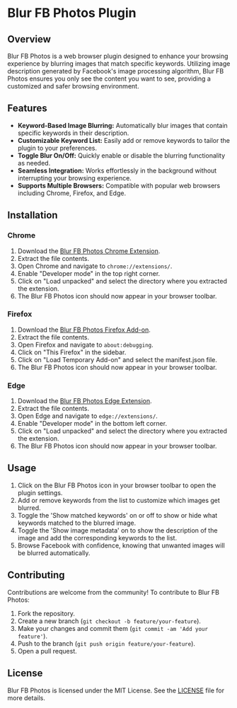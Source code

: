# Blur FB Photos Plugin

## Overview

Blur FB Photos is a web browser plugin designed to enhance your browsing experience by blurring images that match specific keywords. Utilizing image description generated by Facebook's image processing algorithm, Blur FB Photos ensures you only see the content you want to see, providing a customized and safer browsing environment.

## Features

- **Keyword-Based Image Blurring:** Automatically blur images that contain specific keywords in their description.
- **Customizable Keyword List:** Easily add or remove keywords to tailor the plugin to your preferences.
- **Toggle Blur On/Off:** Quickly enable or disable the blurring functionality as needed.
- **Seamless Integration:** Works effortlessly in the background without interrupting your browsing experience.
- **Supports Multiple Browsers:** Compatible with popular web browsers including Chrome, Firefox, and Edge.

## Installation

### Chrome

1. Download the [Blur FB Photos Chrome Extension](https://github.com/shyrwinsia/blur-fb-photos/archive/refs/heads/master.zip).
2. Extract the file contents.
3. Open Chrome and navigate to `chrome://extensions/`.
4. Enable "Developer mode" in the top right corner.
5. Click on "Load unpacked" and select the directory where you extracted the extension.
6. The Blur FB Photos icon should now appear in your browser toolbar.

### Firefox

1. Download the [Blur FB Photos Firefox Add-on](https://github.com/shyrwinsia/blur-fb-photos/archive/refs/heads/master.zip).
2. Extract the file contents.
3. Open Firefox and navigate to `about:debugging`.
4. Click on "This Firefox" in the sidebar.
5. Click on "Load Temporary Add-on" and select the manifest.json file.
6. The Blur FB Photos icon should now appear in your browser toolbar.

### Edge

1. Download the [Blur FB Photos Edge Extension](https://github.com/shyrwinsia/blur-fb-photos/archive/refs/heads/master.zip).
2. Extract the file contents.
3. Open Edge and navigate to `edge://extensions/`.
4. Enable "Developer mode" in the bottom left corner.
5. Click on "Load unpacked" and select the directory where you extracted the extension.
6. The Blur FB Photos icon should now appear in your browser toolbar.

## Usage

1. Click on the Blur FB Photos icon in your browser toolbar to open the plugin settings.
2. Add or remove keywords from the list to customize which images get blurred.
3. Toggle the 'Show matched keywords' on or off to show or hide what keywords matched to the blurred image.
4. Toggle the 'Show image metadata' on to show the description of the image and add the corresponding keywords to the list.
5. Browse Facebook with confidence, knowing that unwanted images will be blurred automatically.

## Contributing

Contributions are welcome from the community! To contribute to Blur FB Photos:

1. Fork the repository.
2. Create a new branch (`git checkout -b feature/your-feature`).
3. Make your changes and commit them (`git commit -am 'Add your feature'`).
4. Push to the branch (`git push origin feature/your-feature`).
5. Open a pull request.

## License

Blur FB Photos is licensed under the MIT License. See the [LICENSE](LICENSE) file for more details.
